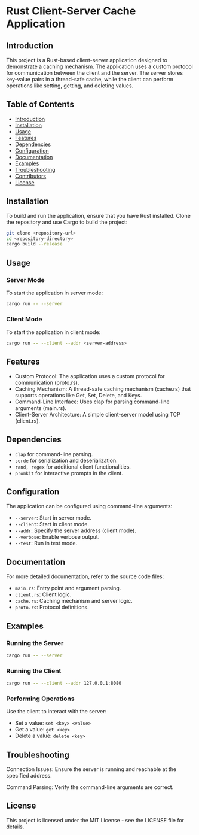 # Rust Client-Server Cache Application

## Introduction

This project is a Rust-based client-server application designed to demonstrate a caching mechanism. The application uses
a custom protocol for communication between the client and the server. The server stores key-value pairs in a
thread-safe cache, while the client can perform operations like setting, getting, and deleting values.

## Table of Contents

- [Introduction](#introduction)
- [Installation](#installation)
- [Usage](#usage)
- [Features](#features)
- [Dependencies](#dependencies)
- [Configuration](#configuration)
- [Documentation](#documentation)
- [Examples](#examples)
- [Troubleshooting](#troubleshooting)
- [Contributors](#contributors)
- [License](#license)

## Installation

To build and run the application, ensure that you have Rust installed. Clone the repository and use Cargo to build the
project:

```bash
git clone <repository-url>
cd <repository-directory>
cargo build --release
```

## Usage

### Server Mode

To start the application in server mode:

```bash
cargo run -- --server
```

### Client Mode

To start the application in client mode:

```bash
cargo run -- --client --addr <server-address>
```

## Features

* Custom Protocol: The application uses a custom protocol for communication (proto.rs).
* Caching Mechanism: A thread-safe caching mechanism (cache.rs) that supports operations like Get, Set, Delete, and
  Keys.
* Command-Line Interface: Uses clap for parsing command-line arguments (main.rs).
* Client-Server Architecture: A simple client-server model using TCP (client.rs).

## Dependencies

- `clap` for command-line parsing.
- `serde` for serialization and deserialization.
- `rand, regex` for additional client functionalities.
- `promkit` for interactive prompts in the client.

## Configuration

The application can be configured using command-line arguments:

- `--server`: Start in server mode.
- `--client`: Start in client mode.
- `--addr`: Specify the server address (client mode).
- `--verbose`: Enable verbose output.
- `--test`: Run in test mode.

## Documentation

For more detailed documentation, refer to the source code files:

- `main.rs`: Entry point and argument parsing.
- `client.rs`: Client logic.
- `cache.rs`: Caching mechanism and server logic.
- `proto.rs`: Protocol definitions.

## Examples

### Running the Server

```bash
cargo run -- --server
```

### Running the Client

```bash
cargo run -- --client --addr 127.0.0.1:8080
```

### Performing Operations

Use the client to interact with the server:

- Set a value: `set <key> <value>`
- Get a value: `get <key>`
- Delete a value: `delete <key>`

## Troubleshooting

Connection Issues: Ensure the server is running and reachable at the specified address.

Command Parsing: Verify the command-line arguments are correct.


## License

This project is licensed under the MIT License - see the LICENSE file for details.


